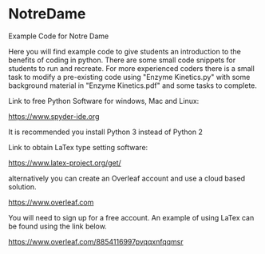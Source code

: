 # NotreDame
Example Code for Notre Dame

Here you will find example code to give students an introduction to the benefits of coding in python. There are some small code snippets for students to run and recreate. For more experienced coders there is a small task to modify a pre-existing code using "Enzyme Kinetics.py" with some background material in "Enzyme Kinetics.pdf" and some tasks to complete.

Link to free Python Software for windows, Mac and Linux:

https://www.spyder-ide.org

It is recommended you install Python 3 instead of Python 2

Link to obtain LaTex type setting software:

https://www.latex-project.org/get/

alternatively you can create an Overleaf account and use a cloud based solution.

https://www.overleaf.com

You will need to sign up for a free account. An example of using LaTex can be found using the link below.

https://www.overleaf.com/8854116997pvqqxnfqqmsr


